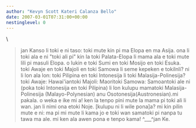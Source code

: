 ```yaml
---
author: "Kevyn Scott Kateri Calanza Bello"
date: 2007-03-01T07:31:00+00:00
nestinglevel: 0
---
```

\
> jan Kanso li toki e ni taso: toki mute kin pi ma Elopa en ma Asija. ona li toki ala e ni "toki
> ali pi" kin la toki Palata-Elopa li mama ala e toki mute lili pi masuli Elopa. o lukin e toki
> Sumi en toki Mosijo en toki Esuka.
> toki Awaje en toki Majoli en toki Samowa li seme kepeken e tokiInli? ni li lon ala lon: toki
> Pilipina en toki Intonesija li toki Malasija-Polinesija?toki Awaje: Hawai'iantoki Majoli: Maoritoki Samowa: Samoantoki ale ni (poka toki Intonesija en toki Pilipina) li lon kulupu mamatoki Malasija-Polinesija (Malayo-Polynesian) anu Osotonesija(Austronesian).mi pakala. o weka e ike mi a!
> ken la tenpo pini mute la mama pi toki ali li wan. jan li nimi ona etoki Noje. \[kulupu ni li wile
> pona\]a? mi kin pilin mute e ni: ma pi mi mute li kama jo e toki wan samatoki pi nanpa tu tawa ma ale. mi ken ala awen pona e tenpo kama! ^\_\_\_^jan Ke.